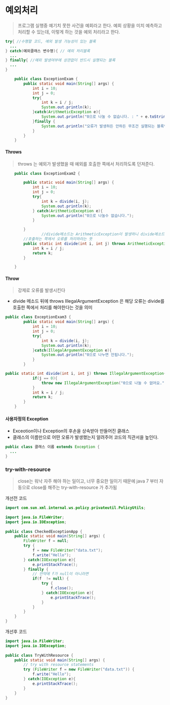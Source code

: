 # 예외처리

> 프로그램 실행중 예기치 못한 사건을 예회라고 한다. 예회 상황을 미치 예측하고 처리할 수 있는데, 이렇게 하는 것을 예외 처리라고 한다.

```java
try{ //수행할 코드, 예외 발생 가능성이 있는 블록
  ...
} catch(예외클래스 변수명){ // 예외 처리블록
  ...
} finally{ //예외 발생여부에 상관없이 반드시 실행되는 블록
  ...
}
```

```java
    public class ExceptionExam {
        public static void main(String[] args) {
            int i = 10;
            int j = 0;
            try{
                int k = i / j;
                System.out.println(k);
            }catch(ArithmeticException e){
                System.out.println("0으로 나눌 수 없습니다. : " + e.toString());
            }finally {
                System.out.println("오류가 발생하든 안하든 무조건 실행되는 블록입니다.");
            }
        }
    }
```



#### Throws

> throws 는 예외가 발생했을 때 예외를 호출한 쪽에서 처리하도록 던져준다.

```java
    public class ExceptionExam2 {

        public static void main(String[] args) {
            int i = 10;
            int j = 0;
            try{
                int k = divide(i, j);
                System.out.println(k);
            } catch(ArithmeticException e){
                System.out.println("0으로 나눌수 없습니다.");
            }

        }
				//divide메소드는 ArithmeticException이 발생하니 divide메소드를 
      	//호출하는 쪽에서 오류를 처리하라는 뜻
        public static int divide(int i, int j) throws ArithmeticException{
            int k = i / j;
            return k;
        }

    }
```





#### Throw

> 강제로 오류를 발생시킨다 

* divide 메소드 뒤에 throws IllegalArgumentException 은 해당 오류는 divide를 호출한 쪽에서 처리를 해야한다는 것을 의미

```java
public class ExceptionExam3 {   
        public static void main(String[] args) {
            int i = 10;
            int j = 0;
            try{
                int k = divide(i, j);
                System.out.println(k);
            }catch(IllegalArgumentException e){
                System.out.println("0으로 나누면 안됩니다.");
            }           
        }

public static int divide(int i, int j) throws IllegalArgumentException{
            if(j == 0){
                throw new IllegalArgumentException("0으로 나눌 수 없어요.");
            }
            int k = i / j;
            return k;
        }   
    }
```



#### 사용자정의 Exception

* Exceotion이나 Exception의 후손을 상속받아 만들어진 클래스
* 클래스의 이름만으로 어떤 오류가 발생했는지 알려주어 코드의 직관서을 높인다.

```java
public class 클래스 이름 extends Exception {
  ...
}
```





### try-with-resource

> close는 워낙 자주 해야 하는 일이고, 너무 중요한 일이기 때문에 java 7 부터 자동으로 close를 해주는 try-with-resource 가 추가됨 

개선전 코드

```java
import com.sun.xml.internal.ws.policy.privateutil.PolicyUtils;
 
import java.io.FileWriter;
import java.io.IOException;
 
public class CheckedExceptionApp {
    public static void main(String[] args) {
        FileWriter f = null;
        try {
            f = new FileWriter("data.txt");
            f.write("Hello");
        } catch(IOException e){
            e.printStackTrace();
        } finally {
            // 만약에 f가 null이 아니라면
            if(f  != null) {
                try {
                    f.close();
                } catch(IOException e){
                    e.printStackTrace();
                }
            }
        }
    }
}
```



개선후 코드

```java
import java.io.FileWriter;
import java.io.IOException;
 
public class TryWithResource {
    public static void main(String[] args) {
        // try with resource statements
        try (FileWriter f = new FileWriter("data.txt")) {
            f.write("Hello");
        } catch(IOException e){
            e.printStackTrace();
        }
    }
}
```

